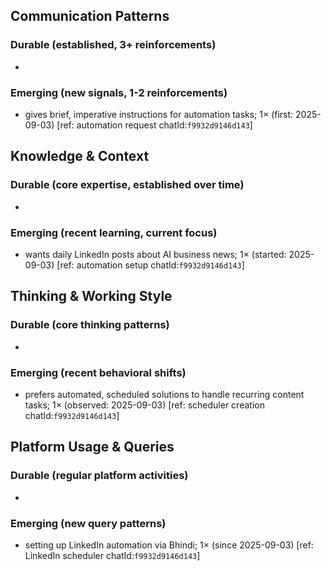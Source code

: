 ## Communication Patterns
### Durable (established, 3+ reinforcements)
- 

### Emerging (new signals, 1-2 reinforcements)
- gives brief, imperative instructions for automation tasks; 1× (first: 2025-09-03) [ref: automation request chatId:`f9932d9146d143`]

## Knowledge & Context
### Durable (core expertise, established over time)
- 

### Emerging (recent learning, current focus)
- wants daily LinkedIn posts about AI business news; 1× (started: 2025-09-03) [ref: automation setup chatId:`f9932d9146d143`]

## Thinking & Working Style
### Durable (core thinking patterns)
- 

### Emerging (recent behavioral shifts)
- prefers automated, scheduled solutions to handle recurring content tasks; 1× (observed: 2025-09-03) [ref: scheduler creation chatId:`f9932d9146d143`]

## Platform Usage & Queries
### Durable (regular platform activities)
- 

### Emerging (new query patterns)
- setting up LinkedIn automation via Bhindi; 1× (since 2025-09-03) [ref: LinkedIn scheduler chatId:`f9932d9146d143`]